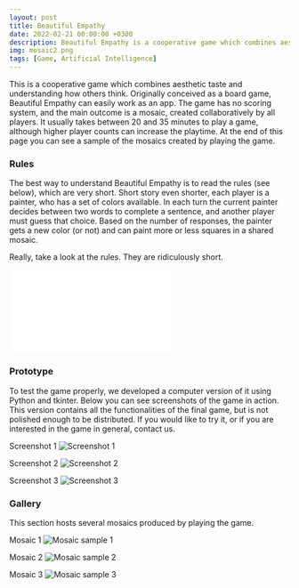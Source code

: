 ```yaml
---
layout: post
title: Beautiful Empathy
date: 2022-02-21 00:00:00 +0300
description: Beautiful Empathy is a cooperative game which combines aesthetic taste and understanding how others think. It integrates Artificial Intelligence models, and the main outcome is a mosaic created collaboratively.
img: mosaic2.png 
tags: [Game, Artificial Intelligence]
---
```


This is a cooperative game which combines aesthetic taste and understanding how others think. Originally conceived as a board game, Beautiful Empathy can easily work as an app. The game has no scoring system, and the main outcome is a mosaic, created collaboratively by all players. It usually takes between 20 and 35 minutes to play a game, although higher player counts can increase the playtime. At the end of this page you can see a sample of the mosaics created by playing the game.

### Rules

The best way to understand Beautiful Empathy is to read the rules (see below), which are very short. Short story even shorter, each player is a painter, who has a set of colors available. In each turn the current painter decides between two words to complete a sentence, and another player must guess that choice. Based on the number of responses, the painter gets a new color (or not) and can paint more or less squares in a shared mosaic.

Really, take a look at the rules. They are ridiculously short.

![Rules for Beatiful Empathy]({{site.baseurl}}/assets/docs/be_rules.pdf)


### Prototype

To test the game properly, we developed a computer version of it using Python and tkinter. Below you can see screenshots of the game in action. This version contains all the functionalities of the final game, but is not polished enough to be distributed. If you would like to try it, or if you are interested in the game in general, contact us.

Screenshot 1
![Screenshot 1]({{site.baseurl}}/assets/img/be/screenshot1.png)

Screenshot 2
![Screenshot 2]({{site.baseurl}}/assets/img/be/screenshot2.png)

Screenshot 3
![Screenshot 3]({{site.baseurl}}/assets/img/be/screenshot3.png)


### Gallery

This section hosts several mosaics produced by playing the game.

Mosaic 1
![Mosaic sample 1]({{site.baseurl}}/assets/img/be/mosaic1.png)

Mosaic 2
![Mosaic sample 2]({{site.baseurl}}/assets/img/be/mosaic2.png)

Mosaic 3
![Mosaic sample 3]({{site.baseurl}}/assets/img/be/mosaic3.png)

